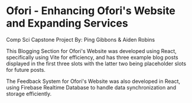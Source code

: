 # Ofori - Enhancing Ofori's Website and Expanding Services

Comp Sci Capstone Project
By: Ping Gibbons & Aiden Robins

This Blogging Section for Ofori's Website was developed using React, specifically using Vite for efficiency, and has three example blog posts displayed in the first three slots with the latter two being placeholder slots for future posts.  

The Feedback System for Ofori's Website was also developed in React, using Firebase Realtime Database to handle data synchronization and storage efficiently.

